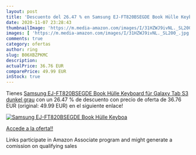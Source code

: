 ```yaml
---
layout: post
title: 'Descuento del 26.47 % en Samsung EJ-FT820BSEGDE Book Hülle Keyboa'
date: 2020-11-07 23:28:43
thumbnailImage: 'https://m.media-amazon.com/images/I/31HZWJ9ivNL._SL200_.jpg'
images: [ 'https://m.media-amazon.com/images/I/31HZWJ9ivNL._SL200_.jpg' ]
comments: true
category: ofertas
author: ring
slug: B06XBZPKMC
description:
actualPrice: 36.76 EUR
comparePrice: 49.99 EUR
inStock: true
---
```


Tienes [Samsung EJ-FT820BSEGDE Book Hülle Keyboard für Galaxy Tab S3 dunkel grau](https://www.amazon.de/dp/B06XBZPKMC/?tag=tolees0ca-21) con un 26.47 % de descuento con precio de oferta de 36.76 EUR (original: 49.99 EUR) en el siguiente enlace!

[![Samsung EJ-FT820BSEGDE Book Hülle Keyboa](https://m.media-amazon.com/images/I/31HZWJ9ivNL._SL200_.jpg)](https://www.amazon.de/dp/B06XBZPKMC/?tag=tolees0ca-21)

[Accede a la oferta!!](https://www.amazon.de/dp/B06XBZPKMC/?tag=tolees0ca-21)

Links participate in Amazon Associate program and might generate a comission on qualifying sales


